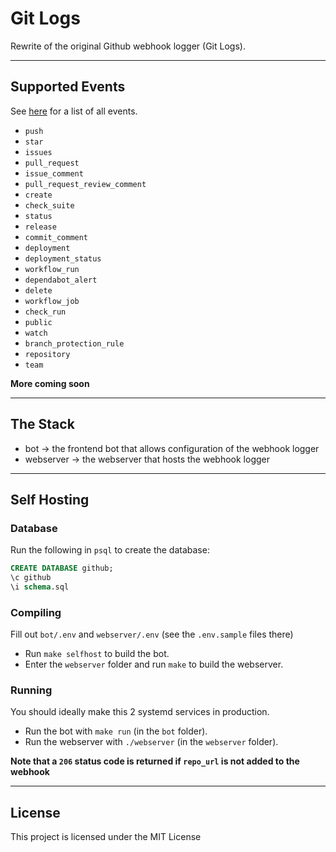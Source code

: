 # Git Logs

Rewrite of the original Github webhook logger (Git Logs).

---

## Supported Events

See [here](https://docs.github.com/en/developers/webhooks-and-events/webhook-events-and-payloads) for a list of all events.

- `push`
- `star`
- `issues`
- `pull_request`
- `issue_comment`
- `pull_request_review_comment`
- `create`
- `check_suite`
- `status`
- `release`
- `commit_comment`
- `deployment`
- `deployment_status`
- `workflow_run`
- `dependabot_alert`
- `delete`
- `workflow_job`
- `check_run`
- `public`
- `watch`
- `branch_protection_rule`
- `repository`
- `team`

**More coming soon**

---

## The Stack

- bot -> the frontend bot that allows configuration of the webhook logger
- webserver -> the webserver that hosts the webhook logger

---

## Self Hosting

### Database

Run the following in ``psql`` to create the database:

```sql
CREATE DATABASE github;
\c github
\i schema.sql
```

### Compiling

Fill out ``bot/.env`` and ``webserver/.env`` (see the ``.env.sample`` files there)

- Run ``make selfhost`` to build the bot.
- Enter the ``webserver`` folder and run ``make`` to build the webserver.

### Running

You should ideally make this 2 systemd services in production.

- Run the bot with ``make run`` (in the ``bot`` folder).
- Run the webserver with ``./webserver`` (in the ``webserver`` folder).

**Note that a ``206`` status code is returned if ``repo_url`` is not added to the webhook**

---

## License

This project is licensed under the MIT License
